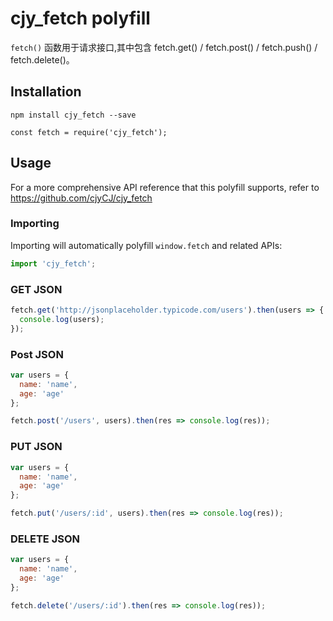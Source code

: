 <!--
 * @Author: chenjianying
 * @Date: 2020-08-25 16:45:38
 * @LastEditTime: 2020-08-25 16:57:01
 * @FilePath: \npm_modules\README.md
-->
# cjy_fetch polyfill

`fetch()` 函数用于请求接口,其中包含 fetch.get() / fetch.post() / fetch.push() / fetch.delete()。

## Installation

```
npm install cjy_fetch --save

const fetch = require('cjy_fetch');
```

## Usage

For a more comprehensive API reference that this polyfill supports, refer to
https://github.com/cjyCJ/cjy_fetch

### Importing

Importing will automatically polyfill `window.fetch` and related APIs:

```javascript
import 'cjy_fetch';
```

### GET JSON

```javascript
fetch.get('http://jsonplaceholder.typicode.com/users').then(users => {
  console.log(users);
});
```

### Post JSON

```javascript
var users = {
  name: 'name',
  age: 'age'
};

fetch.post('/users', users).then(res => console.log(res));
```

### PUT JSON

```javascript
var users = {
  name: 'name',
  age: 'age'
};

fetch.put('/users/:id', users).then(res => console.log(res));
```

### DELETE JSON

```javascript
var users = {
  name: 'name',
  age: 'age'
};

fetch.delete('/users/:id').then(res => console.log(res));
```
